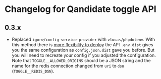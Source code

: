 # Changelog for Qandidate toggle API

## 0.3.x

- Replaced `igorw/config-service-provider` with `vlucas/phpdotenv`. With this method there is [more flexibility to deploy] the API
  `.env.dist` gives you the same configuration as `config.json.dist` gave you before.
  But you will need to recreate your config if you adjusted the configuration.
  Note that `TOGGLE__ALLOWED_ORIGINS` should be a JSON string and the name for the redis connection changed
  from `uri` to `dsn` (`TOGGLE__REDIS_DSN`).

[more flexibility to deploy]: http://12factor.net/config
